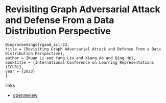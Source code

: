 # Revisiting Graph Adversarial Attack and Defense From a Data Distribution Perspective

```
@inproceedings{rgaad_iclr23,
title = {Revisiting Graph Adversarial Attack and Defense From a Data Distribution Perspective},
author = {Kuan Li and Yang Liu and Xiang Ao and Qing He},
booktitle = {International Conference on Learning Representations (ICLR)},
year = {2023}
}
```

links
- [openreview](https://openreview.net/forum?id=dSYoPjM5J_W)
